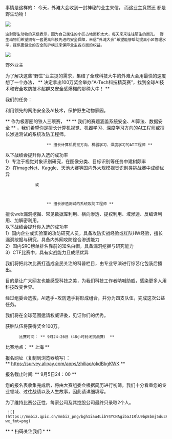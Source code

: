    事情是这样的： 今天，外滩大会收到一封神秘的业主来信， 而这业主竟然还 都是野生动物！ 

  

  ![](https://mmbiz.qpic.cn/mmbiz_jpg/bgh1iau4LibY5HcQ0vr1t5nReQEDSVC0znlicRhEZ36K2z80TLAPCbib1M9HJytNc6uZfNhJqPSlx9wzwAMMw8ZEZw/640?wx_fmt=jpeg) 

         
            
          
          
            
          
 

    这封野生动物的来信表示，因为自己居住的小区占地面积太大，每天来来往往陌生的面孔， 野生动物们希望拥有一套更高科技先进的安全保障，来信“外滩大会”希望能够帮助提高小区管理水平，提供更健全的安全防护模式来保障业主各方面的权益。 

  

    
 

  ![](https://mmbiz.qpic.cn/mmbiz_jpg/bgh1iau4LibY5HcQ0vr1t5nReQEDSVC0zn3b4dCRIHdhYfgT85ic8rbRplF0UVn6lncj61KRHrQOaQW8ZLeCNd4IA/640?wx_fmt=jpeg) 

  野外业主 

    
 

  为了解决这些“野生”业主提的需求，集结了全球科技大牛的外滩大会用最快的速度想了一个办法， ** 决定拿出100万奖金举办“A-Tech科技精英赛”，找到全球AI技术和安全攻防技术超群又安全感爆棚的那种大牛！ **   
 

    
 

  我们的任务： 

  利用领先的网络安全及AI技术，保护野生动物家园。 

    
 

  ** 作为极客圈的铁人三项赛， ** ** 我们的赛题涵盖系统安全、AI算法、数据安全 ** ，我们希望你是擅长计算机视觉、机器学习、深度学习方向的AI工程师或擅长渗透测试的系统攻防工程师。 

    
 

            
                     
                      ** 擅长计算机视觉方向、机器学习、深度学习的AI工程师 ** 

  以下战绩会提升你入选的成功率   
 1）专注于视觉对象识别研究，在图像分类、目标识别等任务中建树颇丰   
 2）在imageNet、Kaggle、天池大赛等国内外大规模视觉识别类挑战赛中成绩优异   
 

                 
                     
                 或 

            
                     
                      ** 擅长渗透测试的系统攻防工程师 ** 

  擅长web漏洞挖掘、常见数据库利用、横向渗透、提权利用、域渗透、反编译利用、加解密利用。   
 以下战绩会提升你入选的成功率   
 1）国内企业或实验室的攻防研究人员，具备攻防实战经验或红队HW经验，擅长漏洞挖掘与研究，具备内外网攻防综合渗透能力   
 2）国内SRC榜单排名靠前的知名白帽，具备漏洞挖掘与研究能力   
 3）CTF比赛中，具有实战能力且成绩优异 

                 
                     
                   
 

  我们将把此次比赛打造成全民关注的科普栏目，由专业导演进行综艺化包装后播出。 

    
 目的是让广大网友也能感受科技之美，为我们科技工作者呐喊助威，感染更多人用科技改变世界。 

    
 经过组委会选拔，AI选手+攻防选手将形成组合，并分为四支队伍，完成这次公益任务。 

    
 我们将在全球范围邀请权威评委，见证你们的优秀。 

    
 获胜队伍将获得奖金100万。 

    
 

         
       
       
          比赛时间： ** 9月24-26日（48小时封闭挑战赛） ** 

    
 比赛地点： ** 上海 ** 

    
 报名网址（复制到浏览器填写）：   
 ** https://survey.alipay.com/apps/zhiliao/okdBkgKWK ** 

    
 报名截止时间: ** 9月5日24：00 ** 

    
 您的报名表收集完成后，将由大赛组委会根据简历进行初筛，我们十分看重您的专业领域、过往战绩以及人生故事，因此请详细填写。 

    
 为了维持比赛公正性，每家公司及其控股公司最终只录取2个人。 

          
              
         
          
 

     
     ![](https://mmbiz.qpic.cn/mmbiz_png/bgh1iau4LibY4YCNAgibaJ1RlU9bpEbmj5du3A39GvYwqrWRL0SEOSmcicibYaUicfRyia0KWY57tzBGGejSzUA2iclKlw/640?wx_fmt=png)      
 

  ** * 扫码关注我们 * ** 

    
 

